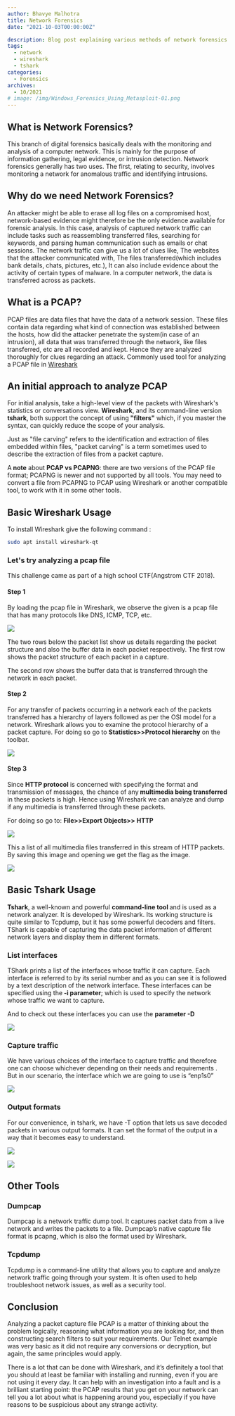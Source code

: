 ```yaml
---
author: Bhavye Malhotra
title: Network Forensics
date: "2021-10-03T00:00:00Z"

description: Blog post explaining various methods of network forensics
tags:
  - network
  - wireshark
  - tshark
categories:
  - Forensics
archives:
  - 10/2021
# image: /img/Windows_Forensics_Using_Metasploit-01.png
---
```


## What is Network Forensics?

This branch of digital forensics basically deals with the monitoring and analysis of a computer network. This is mainly for the purpose of information gathering, legal evidence, or intrusion detection. Network forensics generally has two uses. The first, relating to security, involves monitoring a network for anomalous traffic and identifying intrusions.&nbsp;

## Why do we need Network Forensics?

An attacker might be able to erase all log files on a compromised host, network-based evidence might therefore be the only evidence available for forensic analysis. In this case, analysis of captured network traffic can include tasks such as reassembling transferred files, searching for keywords, and parsing human communication such as emails or chat sessions. The network traffic can give us a lot of clues like, The websites that the attacker communicated with, The files transferred(which includes bank details, chats, pictures, etc.), It can also include evidence about the activity of certain types of malware. In a computer network, the data is transferred across as packets.

## What is a PCAP?

PCAP files are data files that have the data of a network session. These files contain data regarding what kind of connection was established between the hosts, how did the attacker penetrate the system(in case of an intrusion), all data that was transferred through the network, like files transferred, etc are all recorded and kept. Hence they are analyzed thoroughly for clues regarding an attack. Commonly used tool for analyzing a PCAP file in [Wireshark](https://www.wireshark.org/)

## An initial approach to analyze PCAP

For initial analysis, take a high-level view of the packets with Wireshark's statistics or conversations view. <strong>Wireshark</strong>, and its command-line version <strong>tshark</strong>, both support the concept of using<strong> "filters"</strong> which, if you master the syntax, can quickly reduce the scope of your analysis.&nbsp;

Just as "file carving" refers to the identification and extraction of files embedded within files, "packet carving" is a term sometimes used to describe the extraction of files from a packet capture.

A<strong> note</strong> about <strong>PCAP vs PCAPNG</strong>: there are two versions of the PCAP file format; PCAPNG is newer and not supported by all tools. You may need to convert a file from PCAPNG to PCAP using Wireshark or another compatible tool, to work with it in some other tools.

## Basic Wireshark Usage

To install Wireshark give the following command :&nbsp;

```bash
sudo apt install wireshark-qt
```

### Let's try analyzing a pcap file

This challenge came as part of a high school CTF(Angstrom CTF 2018).

#### Step 1

By loading the pcap file in Wireshark, we observe the given is a pcap file that has many protocols like DNS, ICMP, TCP, etc.

![](images/1.png)

The two rows below the packet list show us details regarding the packet structure and also the buffer data in each packet respectively. The first row shows the packet structure of each packet in a capture.

The second row shows the buffer data that is transferred through the network in each packet.&nbsp;

#### Step 2

For any transfer of packets occurring in a network each of the packets transferred has a hierarchy of layers followed as per the OSI model for a network. Wireshark allows you to examine the protocol hierarchy of a packet capture. For doing so go to <strong>Statistics&gt;&gt;Protocol hierarchy</strong> on the toolbar.&nbsp;

![](images/2.png)

#### Step 3

Since <strong>HTTP protocol</strong> is concerned with specifying the format and transmission of messages, the chance of any<strong> multimedia being transferred</strong> in these packets is high. Hence using Wireshark we can analyze and dump if any multimedia is transferred through these packets.&nbsp;

For doing so go to: <strong>File&gt;&gt;Export Objects&gt;&gt; HTTP</strong>

![](images/3.png)

This a list of all multimedia files transferred in this stream of HTTP packets. By saving this image and opening we get the flag as the image.

![](images/4.png)

## Basic Tshark Usage

<strong>Tshark</strong>, a well-known and powerful <strong>command-line tool </strong>and is used as a network analyzer. It is developed by Wireshark. Its working structure is quite similar to Tcpdump, but it has some powerful decoders and filters. TShark is capable of capturing the data packet information of different network layers and display them in different formats.

### List interfaces

TShark prints a list of the interfaces whose traffic it can capture. Each interface is referred to by its serial number and as you can see it is followed by a text description of the network interface. These interfaces can be specified using the<strong> -i parameter</strong>; which is used to specify the network whose traffic we want to capture.&nbsp;

And to check out these interfaces you can use the <strong>parameter -D</strong>

![](images/5.png)

### Capture traffic

We have various choices of the interface to capture traffic and therefore one can choose whichever depending on their needs and requirements . But in our scenario, the interface which we are going to use is “enp1s0”

![](images/6.png)

### Output formats

For our convenience, in tshark, we have -T option that lets us save decoded packets in various output formats. It can set the format of the output in a way that it becomes easy to understand.&nbsp;

![](images/7.png)

![](images/8.png)

## Other Tools

### Dumpcap

Dumpcap is a network traffic dump tool. It captures packet data from a live network and writes the packets to a file. Dumpcap’s native capture file format is pcapng, which is also the format used by Wireshark.

### Tcpdump

Tcpdump is a command-line utility that allows you to capture and analyze network traffic going through your system. It is often used to help troubleshoot network issues, as well as a security tool.

## Conclusion

Analyzing a packet capture file PCAP is a matter of thinking about the problem logically, reasoning what information you are looking for, and then constructing search filters to suit your requirements. Our Telnet example was very basic as it did not require any conversions or decryption, but again, the same principles would apply.

There is a lot that can be done with Wireshark, and it’s definitely a tool that you should at least be familiar with installing and running, even if you are not using it every day. It can help with an investigation into a fault and is a brilliant starting point: the PCAP results that you get on your network can tell you a lot about what is happening around you, especially if you have reasons to be suspicious about any strange activity.